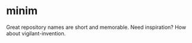 # minim
Great repository names are short and memorable. Need inspiration? How about vigilant-invention.
